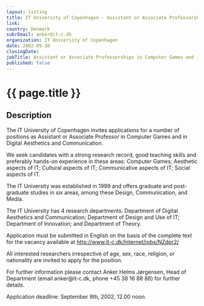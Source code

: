 ```yaml
---
layout: listing
title: IT University of Copenhagen - Assistant or Associate Professorships in Computer Games and in Digital Aesthetics and Communication
link:
country: Denmark
subrEmail: anker@it-c.dk
organization: IT University of Copenhagen 
date: 2002-09-30
closingDate: 
jobTitle: Assistant or Associate Professorships in Computer Games and in Digital Aesthetics and Communication
published: false
---
```



# {{ page.title }}

## Description


<p>The IT University of Copenhagen invites applications for a number of positions as Assistant or Associate Professor in Computer Games and in Digital Aesthetics and Communication.</p>

<p>We seek candidates with a strong research record, good teaching skills and preferably hands-on experience in these areas: Computer Games; Aesthetic aspects of IT; Cultural aspects of IT; Communicative aspects of IT; Social aspects of IT.</p>

<p>The IT University was established in 1999 and offers graduate and post-graduate studies in six areas, among these Design, Communication, and Media.</p>

<p>The IT University has 4 research departments: Department of Digital Aesthetics and Communication; Department of Design and Use of IT; Department of Innovation; and Department of Theory.</p>

<p>Application must be submitted in English on the basis of the complete text for the vacancy available at <a href="http://www.it-c.dk/Internet/jobs/NZdpr2/">http://www.it-c.dk/Internet/jobs/NZdpr2/</a></p>

<p>All interested researchers irrespective of age, sex, race, religion, or nationality are invited to apply for the position.</p>

<p>For further information please contact Anker Helms Jørgensen, Head of Department (email anker@it-c.dk, phone +45 38 16 88 88) for further details.</p>

<p>Application deadline: September 9th, 2002, 12.00 noon.</p>
